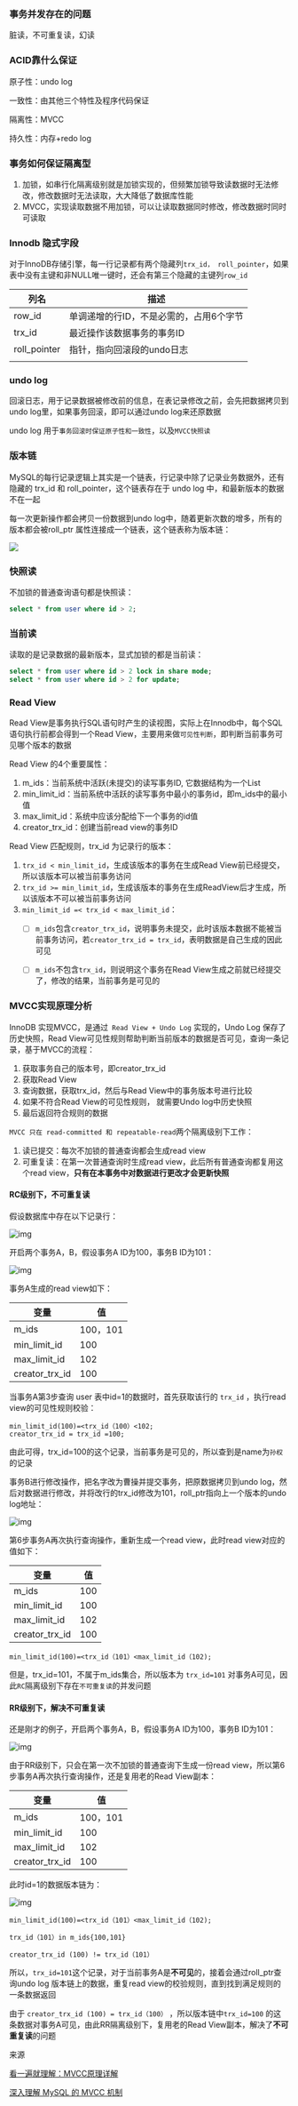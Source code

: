 



### 事务并发存在的问题

脏读，不可重复读，幻读





### ACID靠什么保证

原子性：undo log

一致性：由其他三个特性及程序代码保证

隔离性：MVCC

持久性：内存+redo log



### 事务如何保证隔离型

1. 加锁，如串行化隔离级别就是加锁实现的，但频繁加锁导致读数据时无法修改，修改数据时无法读取，大大降低了数据库性能
2. MVCC，实现读取数据不用加锁，可以让读取数据同时修改，修改数据时同时可读取



### Innodb 隐式字段

对于InnoDB存储引擎，每一行记录都有两个隐藏列`trx_id， roll_pointer`，如果表中没有主键和非NULL唯一键时，还会有第三个隐藏的主键列`row_id` 

| 列名         | 描述                                    |
| ------------ | --------------------------------------- |
| row_id       | 单调递增的行ID，不是必需的，占用6个字节 |
| trx_id       | 最近操作该数据事务的事务ID              |
| roll_pointer | 指针，指向回滚段的undo日志              |
|              |                                         |



### undo log

回滚日志，用于记录数据被修改前的信息，在表记录修改之前，会先把数据拷贝到undo log里，如果事务回滚，即可以通过undo log来还原数据

undo log 用于`事务回滚时保证原子性和一致性`，以及`MVCC快照读` 



### 版本链

MySQL的每行记录逻辑上其实是一个链表，行记录中除了记录业务数据外，还有隐藏的 trx_id 和 roll_pointer，这个链表存在于 undo log 中，和最新版本的数据不在一起

每一次更新操作都会拷贝一份数据到undo log中，随着更新次数的增多，所有的版本都会被roll_ptr 属性连接成一个链表，这个链表称为版本链：

![](https://p3-juejin.byteimg.com/tos-cn-i-k3u1fbpfcp/bff79c10d3b644e89f7197e8c65ef6f9~tplv-k3u1fbpfcp-zoom-in-crop-mark:4536:0:0:0.awebp)



### 快照读

不加锁的普通查询语句都是快照读：

```sql
select * from user where id > 2;
```



### 当前读

读取的是记录数据的最新版本，显式加锁的都是当前读：

```sql
select * from user where id > 2 lock in share mode;
select * from user where id > 2 for update;
```





### Read View

Read View是事务执行SQL语句时产生的读视图，实际上在Innodb中，每个SQL语句执行前都会得到一个Read View，主要用来做`可见性判断`，即判断当前事务可见哪个版本的数据

Read View 的4个重要属性：

1. m_ids：当前系统中活跃(未提交)的读写事务ID, 它数据结构为一个List
2. min_limit_id：当前系统中活跃的读写事务中最小的事务id，即m_ids中的最小值
3. max_limit_id：系统中应该分配给下一个事务的id值
4. creator_trx_id：创建当前read view的事务ID



Read View 匹配规则，trx_id 为记录行的版本：

1. `trx_id < min_limit_id`，生成该版本的事务在生成Read View前已经提交，所以该版本可以被当前事务访问
2. `trx_id >= min_limit_id`，生成该版本的事务在生成ReadView后才生成，所以该版本不可以被当前事务访问
3. `min_limit_id =< trx_id < max_limit_id`：
   - [ ] `m_ids`包含`creator_trx_id`，说明事务未提交，此时该版本数据不能被当前事务访问，若`creator_trx_id = trx_id`，表明数据是自己生成的因此可见
   - [ ] `m_ids`不包含`trx_id`，则说明这个事务在Read View生成之前就已经提交了，修改的结果，当前事务是可见的



### MVCC实现原理分析

InnoDB 实现MVCC，是通过` Read View + Undo Log` 实现的，Undo Log 保存了历史快照，Read View可见性规则帮助判断当前版本的数据是否可见，查询一条记录，基于MVCC的流程：

1. 获取事务自己的版本号，即creator_trx_id
2. 获取Read View
3. 查询数据，获取trx_id，然后与Read View中的事务版本号进行比较
4. 如果不符合Read View的可见性规则， 就需要Undo log中历史快照
5. 最后返回符合规则的数据



`MVCC 只在 read-committed 和 repeatable-read`两个隔离级别下工作：

1. 读已提交：每次不加锁的普通查询都会生成read view
2. 可重复读：在第一次普通查询时生成read view，此后所有普通查询都复用这个read view，**只有在本事务中对数据进行更改才会更新快照** 



#### RC级别下，不可重复读

假设数据库中存在以下记录行：

![img](https://p3-juejin.byteimg.com/tos-cn-i-k3u1fbpfcp/6691d9ce1ea64b1b8ad15f34041f2d8d~tplv-k3u1fbpfcp-zoom-in-crop-mark:4536:0:0:0.awebp)



开启两个事务A，B，假设事务A ID为100，事务B ID为101：

![img](https://p3-juejin.byteimg.com/tos-cn-i-k3u1fbpfcp/2801bebf19494f4289a449c6625b7dcf~tplv-k3u1fbpfcp-zoom-in-crop-mark:4536:0:0:0.awebp)



事务A生成的read view如下：

| 变量           | 值       |
| -------------- | -------- |
| m_ids          | 100，101 |
| min_limit_id   | 100      |
| max_limit_id   | 102      |
| creator_trx_id | 100      |



当事务A第3步查询 user 表中id=1的数据时，首先获取该行的 `trx_id` ，执行read view的可见性规则校验：

```
min_limit_id(100)=<trx_id（100）<102;
creator_trx_id = trx_id =100;
```

由此可得，trx_id=100的这个记录，当前事务是可见的，所以查到是name为`孙权`的记录



事务B进行修改操作，把名字改为曹操并提交事务，把原数据拷贝到undo log，然后对数据进行修改，并将改行的trx_id修改为101，roll_ptr指向上一个版本的undo log地址：

![img](https://p3-juejin.byteimg.com/tos-cn-i-k3u1fbpfcp/81a6e0d3575041c19992747e5eeeebe2~tplv-k3u1fbpfcp-zoom-in-crop-mark:4536:0:0:0.awebp)



第6步事务A再次执行查询操作，重新生成一个read view，此时read view对应的值如下：

| 变量           | 值   |
| -------------- | ---- |
| m_ids          | 100  |
| min_limit_id   | 100  |
| max_limit_id   | 102  |
| creator_trx_id | 100  |



```
min_limit_id(100)=<trx_id（101）<max_limit_id（102);
```

但是，trx_id=101，不属于m_ids集合，所以版本为 `trx_id=101` 对事务A可见，因此`RC`隔离级别下存在`不可重复读`的并发问题



#### RR级别下，解决不可重复读

还是刚才的例子，开启两个事务A，B，假设事务A ID为100，事务B ID为101：

![img](https://p3-juejin.byteimg.com/tos-cn-i-k3u1fbpfcp/2801bebf19494f4289a449c6625b7dcf~tplv-k3u1fbpfcp-zoom-in-crop-mark:4536:0:0:0.awebp)



由于RR级别下，只会在第一次不加锁的普通查询下生成一份read view，所以第6步事务A再次执行查询操作，还是复用老的Read View副本：

| 变量           | 值       |
| -------------- | -------- |
| m_ids          | 100，101 |
| min_limit_id   | 100      |
| max_limit_id   | 102      |
| creator_trx_id | 100      |



此时id=1的数据版本链为：

![img](https://p3-juejin.byteimg.com/tos-cn-i-k3u1fbpfcp/ee46d54f9d48428187a9403bd5fde927~tplv-k3u1fbpfcp-zoom-in-crop-mark:4536:0:0:0.awebp)



```
min_limit_id(100)=<trx_id（101）<max_limit_id（102);

trx_id（101）in m_ids{100,101}

creator_trx_id (100) != trx_id（101）
```



所以，`trx_id=101`这个记录，对于当前事务A是**不可见**的，接着会通过roll_ptr查询undo log 版本链上的数据，重复read view的校验规则，直到找到满足规则的一条数据返回

由于 `creator_trx_id (100) = trx_id（100）` ，所以版本链中`trx_id=100` 的这条数据对事务A可见，由此RR隔离级别下，复用老的Read View副本，解决了**不可重复读**的问题





来源

[看一遍就理解：MVCC原理详解](https://juejin.cn/post/7016165148020703246) 

[深入理解 MySQL 的 MVCC 机制](https://cloud.tencent.com/developer/article/1876227) 





